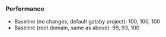 ### Performance

-   Baseline (no changes, default gatsby project): 100, 100, 100
-   Baseline (root domain, same as above): 99, 93, 100
